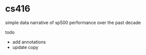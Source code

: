 # cs416
simple data narrative of sp500 performance over the past decade


todo
- add annotations
- update copy